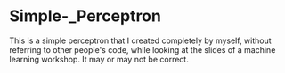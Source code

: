 # Simple-_Perceptron
This is a simple perceptron that I created completely by myself, without referring to other people's code, while looking at the slides of a machine learning workshop. It may or may not be correct.
